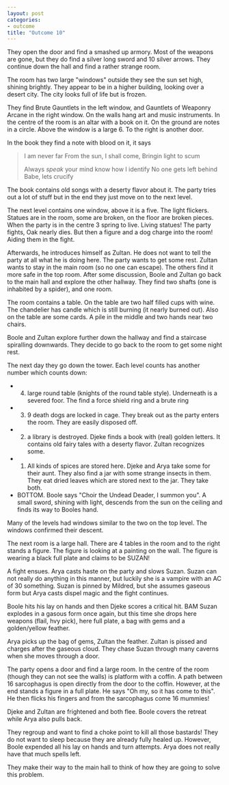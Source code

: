 ```yaml
---
layout: post
categories:
- outcome
title: "Outcome 10"
---
```


They open the door and find a smashed up armory. Most of the weapons are gone, but they do find a silver long sword and 10 silver arrows. They continue down the hall and find a rather strange room.

The room has two large "windows" outside they see the sun set high, shining brightly. They appear to be in a higher building, looking over a desert city.  The city looks full of life but is frozen.

They find Brute Gauntlets in the left window, and Gauntlets of Weaponry Arcane in the right window. On the walls hang art and music instruments. In the centre of the room is an altar with a book on it. On the ground are notes in a circle.  Above the window is a large 6. To the right is another door.

In the book they find a note with blood on it, it says

> I am never far
> From the sun, I shall come,
> Bringin light to scum
> 
> Always *speak* your mind
> know how I identify
> No one gets left behind
> Babe, lets crucify

The book contains old songs with a deserty flavor about it. The party tries out a lot of stuff but in the end they just move on to the next level.

The next level contains one window, above it is a five. The light flickers.  Statues are in the room, some are broken, on the floor are broken pieces. When the party is in the centre 3 spring to live. Living statues! The party fights, Oak nearly dies. But then a figure and a dog charge into the room! Aiding them in the fight.

Afterwards, he introduces himself as Zultan. He does not want to tell the party at all what he is doing here. The party wants to get some rest. Zultan wants to stay in the main room (so no one can escape). The others find it more safe in the top room. After some discussion, Boole and Zultan go back to the main hall and explore the other hallway. They find two shafts (one is inhabited by a spider), and one room.

The room contains a table. On the table are two half filled cups with wine. The chandelier has candle which is still burning (it nearly burned out). Also on the table are some cards. A pile in the middle and two hands near two chairs.

Boole and Zultan explore further down the hallway and find a staircase spiralling downwards. They decide to go back to the room to get some night rest.

The next day they go down the tower. Each level counts has another number which
counts down:

- 4. large round table (knights of the round table style). Underneath is a severed foor. The find a force shield ring and a brute ring
- 3. 9 death dogs are locked in cage. They break out as the party enters the room.  They are easily disposed off.
- 2. a library is destroyed. Djeke finds a book with (real) golden letters. It contains old fairy tales with a deserty flavor. Zultan recognizes some.
- 1. All kinds of spices are stored here. Djeke and Arya take some for their aunt.  They also find a jar with some strange insects in them. They eat dried leaves which are stored next to the jar. They take both.
- BOTTOM. Boole says "Choir the Undead Deader, I summon you". A small sword, shining with light, descends from the sun on the ceiling and finds its way to Booles hand.

Many of the levels had windows similar to the two on the top level. The windows confirmed their descent.

The next room is a large hall. There are 4 tables in the room and to the right stands a figure. The figure is looking at a painting on the wall. The figure is wearing a black full plate and claims to be SUZAN!

A fight ensues. Arya casts haste on the party and slows Suzan. Suzan can not really do anything in this manner, but luckily she is a vampire with an AC of 30 something. Suzan is pinned by Mildred, but she assumes gaseous form but Arya casts dispel magic and the fight continues.

Boole hits his lay on hands and then Djeke scores a critical hit. BAM Suzan explodes in a gasous form once again, but this time she drops here weapons (flail, hvy pick), here full plate, a bag with gems and a golden/yellow feather.

Arya picks up the bag of gems, Zultan the feather. Zultan is pissed and charges after the gaseous cloud. They chase Suzan through many caverns when she moves through a door.

The party opens a door and find a large room. In the centre of the room (though they can not see the walls) is platform with a coffin. A path between 16 sarcophagus is open directly from the door to the coffin. However, at the end stands a figure in a full plate. He says "Oh my, so it has come to this". He then flicks his fingers and from the sarcophagus come 16 mummies!

Djeke and Zultan are frightened and both flee. Boole covers the retreat while Arya also pulls back.

They regroup and want to find a choke point to kill all those bastards! They do not want to sleep because they are already fully healed up. However, Boole expended all his lay on hands and turn attempts. Arya does not really have that much spells left.

They make their way to the main hall to think of how they are going to solve this problem.
